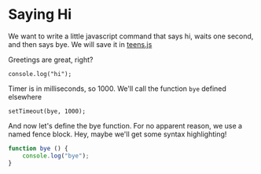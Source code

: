 # Saying Hi

We want to write a little javascript command that says hi, waits one second,
and then says bye. We will save it in [teens.js](# "save:")

Greetings are great, right?

    console.log("hi");

Timer is in milliseconds, so 1000. We'll call the function `bye` defined
elsewhere

    setTimeout(bye, 1000);

And now let's define the bye function. For no apparent reason, we use a named
fence block. Hey, maybe we'll get some syntax highlighting!

```js
function bye () {
    console.log("bye");
}
```